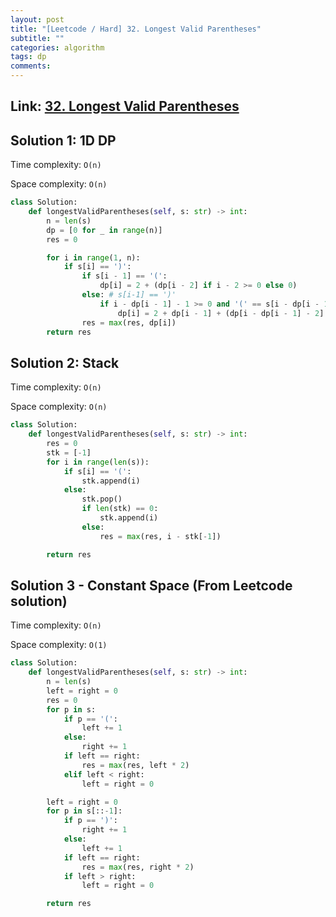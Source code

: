 ```yaml
---
layout: post
title: "[Leetcode / Hard] 32. Longest Valid Parentheses"
subtitle: ""
categories: algorithm
tags: dp
comments:
---
```


## Link: [32. Longest Valid Parentheses](https://leetcode.com/problems/longest-valid-parentheses/description/)

## Solution 1: 1D DP

Time complexity: `O(n)`

Space complexity: `O(n)`

```python
class Solution:
    def longestValidParentheses(self, s: str) -> int:
        n = len(s)
        dp = [0 for _ in range(n)]
        res = 0

        for i in range(1, n):
            if s[i] == ')':
                if s[i - 1] == '(':
                    dp[i] = 2 + (dp[i - 2] if i - 2 >= 0 else 0)
                else: # s[i-1] == ')'
                    if i - dp[i - 1] - 1 >= 0 and '(' == s[i - dp[i - 1] - 1]:
                        dp[i] = 2 + dp[i - 1] + (dp[i - dp[i - 1] - 2] if i - dp[i - 1] - 2 >= 0 else 0)
                res = max(res, dp[i])
        return res
```

## Solution 2: Stack

Time complexity: `O(n)`

Space complexity: `O(n)`

```py
class Solution:
    def longestValidParentheses(self, s: str) -> int:
        res = 0
        stk = [-1]
        for i in range(len(s)):
            if s[i] == '(':
                stk.append(i)
            else:
                stk.pop()
                if len(stk) == 0:
                    stk.append(i)
                else:
                    res = max(res, i - stk[-1])

        return res
```

## Solution 3 - Constant Space (From Leetcode solution)

Time complexity: `O(n)`

Space complexity: `O(1)`

```py
class Solution:
    def longestValidParentheses(self, s: str) -> int:
        n = len(s)
        left = right = 0
        res = 0
        for p in s:
            if p == '(':
                left += 1
            else:
                right += 1
            if left == right:
                res = max(res, left * 2)
            elif left < right:
                left = right = 0

        left = right = 0
        for p in s[::-1]:
            if p == ')':
                right += 1
            else:
                left += 1
            if left == right:
                res = max(res, right * 2)
            if left > right:
                left = right = 0

        return res
```
